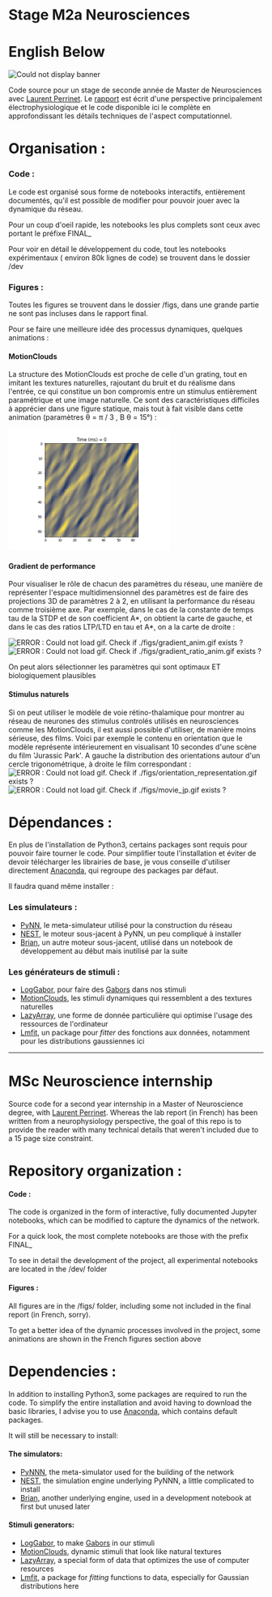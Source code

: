 # Stage M2a Neurosciences
# English Below
![Could not display banner](https://dircom.univ-amu.fr/sites/dircom.univ-amu.fr/files/logo_amu_rvb.png)

Code source pour un stage de seconde année de Master de Neurosciences avec [Laurent Perrinet](https://invibe.net/LaurentPerrinet/HomePage). Le [rapport](https://github.com/hugoladret/InternshipM2/blob/master/M2A_Rapport.pdf) est écrit d'une perspective principalement électrophysiologique et le code disponible ici le complète en approfondissant les détails techniques de l'aspect computationnel.

  
# Organisation :
### Code :
Le code est organisé sous forme de notebooks interactifs, entièrement documentés, qu'il est possible de modifier pour pouvoir jouer avec  la dynamique du réseau. 

Pour un coup d'oeil rapide, les notebooks les plus complets sont ceux avec portant le préfixe FINAL_

Pour voir en détail le développement du code, tout les notebooks expérimentaux ( environ 80k lignes de code) se trouvent dans le dossier /dev

### Figures :
Toutes les figures se trouvent dans le dossier /figs, dans une grande partie ne sont pas incluses dans le rapport final.

Pour se faire une meilleure idée des processus dynamiques, quelques animations :
#### MotionClouds
La structure des MotionClouds est proche de celle d'un grating, tout en imitant les textures naturelles, rajoutant du bruit et du réalisme dans l'entrée, ce qui constitue un bon compromis entre un stimulus entièrement paramétrique et une image naturelle. Ce sont des caractéristiques difficiles à apprécier dans une figure statique, mais tout à fait visible dans cette animation (paramètres 
&theta; = &pi; / 3 , B &theta; = 15°)  :

![ERROR : Could not load gif. Check if ./figs/mc_anim.gif exists ?](./figs/mc_anim.gif)

#### Gradient de performance
Pour visualiser le rôle de chacun des paramètres du réseau, une manière de représenter l'espace multidimensionnel des paramètres est de faire des projections 3D de paramètres 2 à 2, en utilisant la performance du réseau comme troisième axe. Par exemple, dans le cas de la constante de temps tau de la STDP et de son coefficient A*, on obtient la carte de gauche, et dans le cas des ratios LTP/LTD en tau et A*, on a la carte de droite : 

![ERROR : Could not load gif. Check if ./figs/gradient_anim.gif exists ?](./figs/gradient_anim.gif)
![ERROR : Could not load gif. Check if ./figs/gradient_ratio_anim.gif exists ?](./figs/gradient_ratio_anim.gif)

On peut alors sélectionner les paramètres qui sont optimaux ET biologiquement plausibles

#### Stimulus naturels
Si on peut utiliser le modèle de voie rétino-thalamique pour montrer au réseau de neurones des stimulus controlés utilisés en neurosciences comme les MotionClouds, il est aussi possible d'utiliser, de manière moins sérieuse, des films. Voici par exemple le contenu en orientation que le modèle représente intérieurement en visualisant 10 secondes d'une scène du film 'Jurassic Park'. A gauche la distribution des orientations autour d'un cercle trigonométrique, à droite le film correspondant : 
![ERROR : Could not load gif. Check if ./figs/orientation_representation.gif exists ?](./figs/orientation_representation.gif)
![ERROR : Could not load gif. Check if ./figs/movie_jp.gif exists ?](./figs/movie_jp.gif)


# Dépendances :
En plus de l'installation de Python3, certains packages sont requis pour pouvoir faire tourner le code. Pour simplifier toute l'installation et éviter de devoir télécharger les librairies de base, je vous conseille d'utiliser directement [Anaconda](https://www.anaconda.com/download/), qui regroupe des packages par défaut. 

Il faudra quand même installer :
### Les simulateurs :
* [PyNN](https://pypi.org/project/PyNN/), le meta-simulateur utilisé pour la construction du réseau
* [NEST](http://www.nest-simulator.org/installation/), le moteur sous-jacent à PyNN, un peu compliqué à installer
* [Brian](https://brian2.readthedocs.io/en/stable/introduction/install.html), un autre moteur sous-jacent, utilisé dans un notebook de développement au début mais inutilisé par la suite

### Les générateurs de stimuli :
* [LogGabor](https://pypi.org/project/LogGabor/), pour faire des [Gabors](https://en.wikipedia.org/wiki/Log_Gabor_filter) dans nos stimuli
* [MotionClouds](http://www.motionclouds.invibe.net/install.html), les stimuli dynamiques qui ressemblent a des textures naturelles
* [LazyArray](https://lazyarray.readthedocs.io/en/latest/installation.html), une forme de donnée particulière qui optimise l'usage des ressources de l'ordinateur
* [Lmfit](https://pypi.org/project/lmfit/), un package pour *fitter* des fonctions aux données, notamment pour les distributions gaussiennes ici

----------------------------------------------------------------
# MSc Neuroscience internship
Source code for a second year internship in a Master of Neuroscience degree, with [Laurent Perrinet](https://invibe.net/LaurentPerrinet/HomePage). Whereas the lab report (in French) has been written from a neurophysiology perspective, the goal of this repo is to provide the reader with many technical details that weren't included due to a 15 page size constraint.

# Repository organization :
#### Code :
The code is organized in the form of interactive, fully documented Jupyter notebooks, which can be modified to capture the dynamics of the network. 

For a quick look, the most complete notebooks are those with the prefix FINAL_

To see in detail the development of the project, all experimental notebooks are located in the /dev/ folder

#### Figures :
All figures are in the /figs/ folder, including some not included in the final report (in French, sorry).

To get a better idea of the dynamic processes involved in the project, some animations are shown in the French figures section above

# Dependencies :
In addition to installing Python3, some packages are required to run the code. To simplify the entire installation and avoid having to download the basic libraries, I advise you to use [Anaconda](https://www.anaconda.com/download/), which contains default packages. 

It will still be necessary to install:
#### The simulators:
* [PyNNN](https://pypi.org/project/PyNN/), the meta-simulator used for the building of the network
* [NEST](http://www.nest-simulator.org/installation/), the simulation engine underlying PyNNN, a little complicated to install
* [Brian](https://brian2.readthedocs.io/en/stable/introduction/install.html), another underlying engine, used in a development notebook at first but unused later

#### Stimuli generators:
* [LogGabor](https://pypi.org/project/LogGabor/), to make [Gabors](https://en.wikipedia.org/wiki/Log_Gabor_filter) in our stimuli
* [MotionClouds](http://www.motionclouds.invibe.net/install.html), dynamic stimuli that look like natural textures
* [LazyArray](https://lazyarray.readthedocs.io/en/latest/installation.html), a special form of data that optimizes the use of computer resources
* [Lmfit](https://pypi.org/project/lmfit/), a package for *fitting* functions to data, especially for Gaussian distributions here
